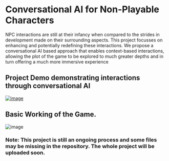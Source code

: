 # Conversational AI for Non-Playable Characters

NPC interactions are still at their infancy when compared to the strides in development made on their surrounding aspects. This project focusses on enhancing and potentially redefining these interactions. We propose a conversational AI based approach that enables context-based interactions, allowing the plot of the game to be explored to much greater depths and in turn offering a much more immersive experience


## Project Demo demonstrating interactions through conversational AI
[![image](https://user-images.githubusercontent.com/86958793/158052983-a0fa8430-5cd8-432a-8e61-2ce3e715e37d.png)
](https://youtu.be/vjPPD-DHsOw "Everything Is AWESOME")

## Basic Working of the Game.
![image](https://user-images.githubusercontent.com/86958793/158053184-2f699f5a-5ed5-4a18-b025-7ef53c8a82fe.png)


### Note: This project is still an ongoing process and some files may be missing in the repository. The whole project will be uploaded soon.
